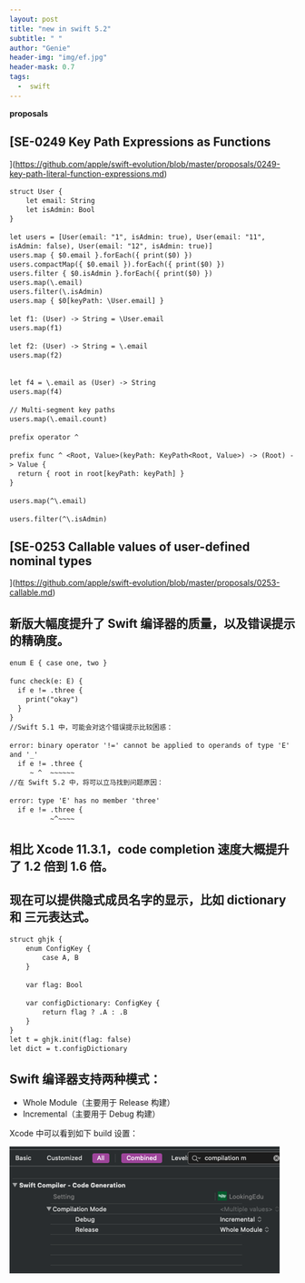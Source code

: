```yaml
---
layout: post
title: "new in swift 5.2"
subtitle: " "
author: "Genie"
header-img: "img/ef.jpg"
header-mask: 0.7
tags:
  -  swift
---
```


**proposals**

## [SE-0249 Key Path Expressions as Functions
](https://github.com/apple/swift-evolution/blob/master/proposals/0249-key-path-literal-function-expressions.md)

```
struct User {
    let email: String
    let isAdmin: Bool
}

let users = [User(email: "1", isAdmin: true), User(email: "11", isAdmin: false), User(email: "12", isAdmin: true)]
users.map { $0.email }.forEach({ print($0) })
users.compactMap({ $0.email }).forEach({ print($0) })
users.filter { $0.isAdmin }.forEach({ print($0) })
users.map(\.email)
users.filter(\.isAdmin)
users.map { $0[keyPath: \User.email] }

let f1: (User) -> String = \User.email
users.map(f1)

let f2: (User) -> String = \.email
users.map(f2)


let f4 = \.email as (User) -> String
users.map(f4)

// Multi-segment key paths
users.map(\.email.count)

prefix operator ^

prefix func ^ <Root, Value>(keyPath: KeyPath<Root, Value>) -> (Root) -> Value {
  return { root in root[keyPath: keyPath] }
}

users.map(^\.email)

users.filter(^\.isAdmin)

```

## [SE-0253 Callable values of user-defined nominal types
](https://github.com/apple/swift-evolution/blob/master/proposals/0253-callable.md)


## 新版大幅度提升了 Swift 编译器的质量，以及错误提示的精确度。

```
enum E { case one, two }

func check(e: E) {
  if e != .three {
    print("okay")
  }
}
//Swift 5.1 中，可能会对这个错误提示比较困惑：

error: binary operator '!=' cannot be applied to operands of type 'E' and '_'
  if e != .three {
     ~ ^  ~~~~~~
//在 Swift 5.2 中，将可以立马找到问题原因：

error: type 'E' has no member 'three'
  if e != .three {
          ~^~~~~
```

## 相比 Xcode 11.3.1，code completion 速度大概提升了 1.2 倍到 1.6 倍。

## 现在可以提供隐式成员名字的显示，比如 dictionary 和 三元表达式。

```
struct ghjk {
    enum ConfigKey {
        case A, B
    }

    var flag: Bool

    var configDictionary: ConfigKey {
        return flag ? .A : .B
    }
}
let t = ghjk.init(flag: false)
let dict = t.configDictionary
```

## Swift 编译器支持两种模式：

* Whole Module（主要用于 Release 构建）
* Incremental（主要用于 Debug 构建）

Xcode 中可以看到如下 build 设置：

![1](/img/swiftOptimize/WX20200728-112836.png)

